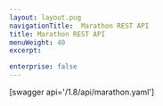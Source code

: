 ```yaml
---
layout: layout.pug
navigationTitle:  Marathon REST API
title: Marathon REST API
menuWeight: 40
excerpt:

enterprise: false
---
```


[swagger api='/1.8/api/marathon.yaml']